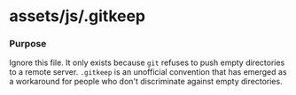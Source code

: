 # assets/js/.gitkeep
### Purpose

Ignore this file.  It only exists because `git` refuses to push empty directories to a remote server.  `.gitkeep` is an unofficial convention that has emerged as a workaround for people who don't discriminate against empty directories.


<docmeta name="displayName" value=".gitkeep">
